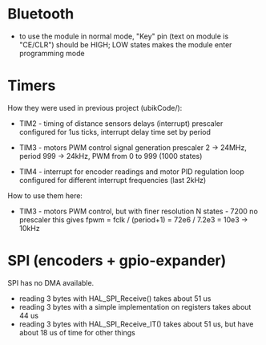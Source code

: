 
# Bluetooth

- to use the module in normal mode, "Key" pin (text on module is "CE/CLR") should be HIGH; LOW states makes the module enter programming mode

# Timers

How they were used in previous project (ubikCode/):

- TIM2 - timing of distance sensors delays (interrupt)
    prescaler configured for 1us ticks, interrupt delay time set by period

- TIM3 - motors PWM control signal generation
    prescaler 2 -> 24MHz, period 999 -> 24kHz, PWM from 0 to 999 (1000 states)

- TIM4 - interrupt for encoder readings and motor PID regulation loop
    configured for different interrupt frequencies (last 2kHz)

How to use them here:

- TIM3 - motors PWM control, but with finer resolution
    N states - 7200
    no prescaler
    this gives fpwm = fclk / (period+1) = 72e6 / 7.2e3 = 10e3 -> 10kHz

# SPI (encoders + gpio-expander)

SPI has no DMA available.
- reading 3 bytes with HAL_SPI_Receive() takes about 51 us
- reading 3 bytes with a simple implementation on registers takes about 44 us
- reading 3 bytes with HAL_SPI_Receive_IT() takes about 51 us, but have about 18 us of time for other things
